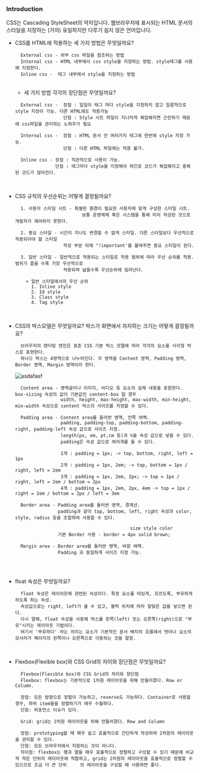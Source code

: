 
### Introduction
  CSS는 Cascading StyleSheet의 약자입니다. 웹브라우저에 표시되는 HTML 문서의 스타일을 지정하는 (거의) 유일하지만 다루기 쉽지 않은 언어입니다.

+ CSS를 HTML에 적용하는 세 가지 방법은 무엇일까요?
  ```
    External css - 외부 css 파일을 참조하는 방법
    Internal css - HTML 내부에서 css style을 지정하는 방법. style태그를 사용해 지정한다.
    Inline css -  태그 내부에서 style을 지정하는 방법
  ```
  <br/>
  
  + 세 가지 방법 각각의 장단점은 무엇일까요?
  ```
    External css -  장점 : 일일이 태그 마다 style을 지정하지 않고 일괄적으로 style 지정이 가능. 다른 HTML에도 적용가능
                    단점 : Style 시트 파일이 지나치게 복잡해지면 곤란하기 때문에 css파일을 관리하는 노하우가 필요
                    
    Internal css -  장점 : HTML 문서 안 여러가지 태그에 한번에 style 지정 가능.
                    단점 : 다른 HTML 파일에는 적용 불가.
                    
    Inline css - 장점 : 직관적으로 사용이 가능.
                 단점 : 태그마다 style을 지정해야 하므로 코드가 복잡해지고 중복된 코드가 많아진다.
  ```
  <br/>
+ CSS 규칙의 우선순위는 어떻게 결정될까요?
  ```
    1. 사용자 스타일 시트 - 특별한 환경이 필요한 사용자에 맞게 구성한 스타일 시트.
                           보통 운영체제 혹은 시스템을 통해 미리 작성된 것으로 개발자가 제어하지 못한다.
    
    2. 중요 스타일 - 시간이 지나도 변경할 수 없게 스타일. 다른 스타일보다 우선적으로 적용되어야 할 스타일 
                    작성 부분 뒤에 "!important'를 붙여주면 중요 스타일이 된다.
    
    3. 일반 스타일 - 일반적으로 적용되는 스타일로 적용 범위에 따라 우선 순위를 적용. 범위가 좁을 수록 가장 우선적으로 
                    적용되며 넓을수록 우선순위에 밀려난다.
      
      + 일반 스타일에서의 우선 순위
        1. Inline style
        2. Id style
        3. Class style
        4. Tag style
  ```
  <br/>
  
+ CSS의 박스모델은 무엇일까요? 박스가 화면에서 차지하는 크기는 어떻게 결정될까요?
  ```
    브라우저의 렌더링 엔진은 표준 CSS 기본 박스 모델에 따라 각각의 요소를 사각형 박스로 표현한다.
    하나으 박스는 4영역으로 나누어진다. 각 영역을 Content 영역, Padding 영역, Border 영역, Margin 영역이라 한다.
  ```
  ![asdafasf](https://user-images.githubusercontent.com/48385816/136521692-3646121b-9d6b-4eb4-a24f-ad2de8957f45.png)
  
  ```
    Content area - 영역글이나 이미지, 비디오 등 요소의 실제 내용을 포함한다. box-sizing 속성의 값이 기본값인 content-box 일 경우
                   width, height, max-height, max-width, min-height, min-width 속성으로 content 박스의 사이즈를 지정할 수 있다.
  
    Padding area - Content area를 둘러싼 영역, 안쪽 여백.
                   padding, padding-top, padding-bottom, padding-right, padding-left 속성 값으로 사이즈 지정.
                   length(px, em, pt,cm 등)과 %을 속성 값으로 넣을 수 있다.
                   padding은 속성 값으로 여러개를 둘 수 있다.
                   
                   1개 : padding = 1px; -> top, bottom, right, left = 1px
                   2개 : padding = 1px, 2em; -> top, bottom = 1px / right, left = 2em
                   3개 : padding = 1px, 2em, 2px; -> top = 1px / right, left = 2em / bottom = 2px
                   4개 : padding = 1px, 2em, 2px, 4em -> top = 1px / right = 2em / bottom = 2px / left = 3em
                   
    Border area - Padding area를 둘러싼 영역, 경계선.
                  padding과 같이 top, bottom, left, right 속성과 color, style, radius 등을 조합하여 사용할 수 있다.
                  
                                             size style color
                  기본 Border 사용 - border = 4px solid brown;
    
    Margin area - Border area를 둘러싼 영역, 바깥 여백.
                  Padding 과 동일하게 사이즈 지정 가능.
                  
  ```
  <br/>
+ float 속성은 무엇일까요?
  ```
    float 속성은 레이아웃에 관련된 속성이다. 특정 요소를 떠있게, 흐르도록, 부유하게 하도록 하는 속성.
    속성값으로는 right, left가 올 수 있고, 블럭 위치에 따라 알맞은 값을 넣으면 된다.
    다시 말해, float 속성을 사용해 박스를 왼쪽(left) 또는 오른쪽(right)으로 "부유"시키는 레이아웃 기법이다.
    여기서 '부유하다' 라는 의미는 요소가 기본적인 문서 배치의 흐름에서 벗어나 요소의 모서리가 페이지의 왼쪽이나 오른쪽으로 이동하는 것을 말함.
  ```
  <br/>
+ Flexbox(Flexible box)와 CSS Grid의 차이와 장단점은 무엇일까요?
  ```
    Flexbox(Flexible box)와 CSS Grid의 차이와 장단점
    Flexbox: flexbox는 기본적으로 1차원 레이아웃을 위해 만들어졌다. Row or Column.

    장점: 모든 방향으로 정렬이 가능하고, reverse도 가능하다. Container로 사용할 경우, 하위 item들을 정렬하기가 매우 수월하다.
    단점: 퍼포먼스 이슈가 있다.
    
    Grid: grid는 2차원 레이아웃을 위해 만들어졌다. Row and Column

    장점: prototyping할 때 매우 쉽고 효율적으로 간단하게 작성하여 2차원의 레이아웃을 관리할 수 있다.
    단점: 모든 브라우저에서 지원하는 것이 아니다.
    차이점: flexbox는 행과 열을 매우 효율적으로 정렬하고 구성할 수 있기 때문에 비교적 작은 단위의 레이아웃에 적합하고, grid는 2차원의 레이아웃을 효율적으로 정렬할 수 있으므로 조금 더 큰 단위     의 레이아웃을 구성할 때 사용하면 좋다.
  ```
  <br/>
